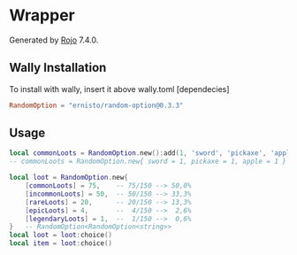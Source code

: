 # Wrapper
Generated by [Rojo](https://github.com/rojo-rbx/rojo) 7.4.0.

## Wally Installation
To install with wally, insert it above wally.toml [dependecies]
```toml
RandomOption = "ernisto/random-option@0.3.3"
```

## Usage
```lua
local commonLoots = RandomOption.new():add(1, 'sword', 'pickaxe', 'apple')  -- RandomOption<string>
-- commonLoots = RandomOption.new{ sword = 1, pickaxe = 1, apple = 1 }

local loot = RandomOption.new{
    [commonLoots] = 75,    -- 75/150 --> 50,0%
    [incommonLoots] = 50,  -- 50/150 --> 33,3%
    [rareLoots] = 20,      -- 20/150 --> 13,3%
    [epicLoots] = 4,       --  4/150 -->  2,6%
    [legendaryLoots] = 1,  --  1/150 -->  0,6%
}   -- RandomOption<RandomOption<string>>
local loot = loot:choice()
local item = loot:choice()
```